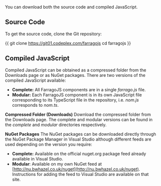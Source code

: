 You can download both the source code and compiled JavaScript.
## Source Code

To get the source code, clone the Git repository:

{{
git clone https://git01.codeplex.com/farragojs
cd farragojs
}}
## Compiled JavaScript
Compiled JavaScript can be obtained as a compressed folder from the Downloads page or as NuGet packages.  There are two versions of the compiled JavaScript available:
* **Complete:** All FarragoJS components are in a single _farrago.js_ file.
* **Modular:** Each FarragoJS component is in its own JavaScript file corresponding to its TypeScript file in the repository, i.e. _nom.js_ corresponds to _nom.ts_.

**Compressed Folder (Downloads)**
Download the compressed folder from the Downloads page.  The complete and modular versions can be found in the _complete_ and _modular_ directories respectively.

**NuGet Packages**
The NuGet packages can be downloaded directly through the NuGet Package Manager in Visual Studio although different feeds are used depending on the version you require:
* **Complete:** Available on the official nuget.org package feed already available in Visual Studio.
* **Modular**: Available on my own NuGet feed at [http://nu.bwhazel.co.uk/nuget](http://nu.bwhazel.co.uk/nuget).  Instructions for adding the feed to Visual Studio are available on that site.